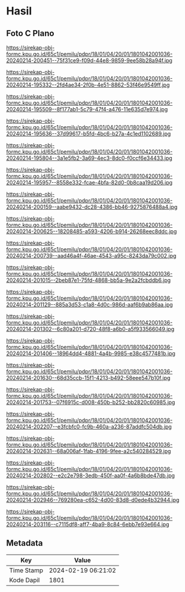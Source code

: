 # Hasil

## Foto C Plano

https://sirekap-obj-formc.kpu.go.id/65c1/pemilu/pdpr/18/01/04/20/01/1801042001036-20240214-200451--75f31ce9-f09d-44e8-9859-9ee58b28a94f.jpg

https://sirekap-obj-formc.kpu.go.id/65c1/pemilu/pdpr/18/01/04/20/01/1801042001036-20240214-195332--2fd4ae34-2f0b-4e51-8862-53f46e9549ff.jpg

https://sirekap-obj-formc.kpu.go.id/65c1/pemilu/pdpr/18/01/04/20/01/1801042001036-20240214-195509--8f177ab1-5c79-47f4-a476-11e635d7e974.jpg

https://sirekap-obj-formc.kpu.go.id/65c1/pemilu/pdpr/18/01/04/20/01/1801042001036-20240214-195636--37d99617-b5fd-4bc6-b27a-4c1ed1102689.jpg

https://sirekap-obj-formc.kpu.go.id/65c1/pemilu/pdpr/18/01/04/20/01/1801042001036-20240214-195804--3a1e5fb2-3a69-4ec3-8dc0-f0ccf6e34433.jpg

https://sirekap-obj-formc.kpu.go.id/65c1/pemilu/pdpr/18/01/04/20/01/1801042001036-20240214-195957--8558e332-fcae-4bfa-82d0-0b8caa19d206.jpg

https://sirekap-obj-formc.kpu.go.id/65c1/pemilu/pdpr/18/01/04/20/01/1801042001036-20240214-200159--aabe9432-dc28-4386-bb46-9275876488a4.jpg

https://sirekap-obj-formc.kpu.go.id/65c1/pemilu/pdpr/18/01/04/20/01/1801042001036-20240214-200625--18208485-a593-4206-b914-26268eec8ddc.jpg

https://sirekap-obj-formc.kpu.go.id/65c1/pemilu/pdpr/18/01/04/20/01/1801042001036-20240214-200739--aad46a4f-46ae-4543-a95c-8243da79c002.jpg

https://sirekap-obj-formc.kpu.go.id/65c1/pemilu/pdpr/18/01/04/20/01/1801042001036-20240214-201015--2beb87e1-75fd-4868-bb5a-9e2a2fcbddb6.jpg

https://sirekap-obj-formc.kpu.go.id/65c1/pemilu/pdpr/18/01/04/20/01/1801042001036-20240214-201129--885a3d53-c1a8-4d0c-986d-aaf6b9ab86aa.jpg

https://sirekap-obj-formc.kpu.go.id/65c1/pemilu/pdpr/18/01/04/20/01/1801042001036-20240214-201302--6c80a201-d720-48f8-a6b0-a5f933566049.jpg

https://sirekap-obj-formc.kpu.go.id/65c1/pemilu/pdpr/18/01/04/20/01/1801042001036-20240214-201406--18964dd4-4881-4a4b-9985-e38c4577481b.jpg

https://sirekap-obj-formc.kpu.go.id/65c1/pemilu/pdpr/18/01/04/20/01/1801042001036-20240214-201630--68d35ccb-15f1-4213-b492-58eee547b10f.jpg

https://sirekap-obj-formc.kpu.go.id/65c1/pemilu/pdpr/18/01/04/20/01/1801042001036-20240214-201753--07f6915c-d008-450b-b252-bb2820c60985.jpg

https://sirekap-obj-formc.kpu.go.id/65c1/pemilu/pdpr/18/01/04/20/01/1801042001036-20240214-202207--e3fcbfc0-fc9b-460a-a236-87addfc504db.jpg

https://sirekap-obj-formc.kpu.go.id/65c1/pemilu/pdpr/18/01/04/20/01/1801042001036-20240214-202631--68a006af-1fab-4196-9fee-a2c540284529.jpg

https://sirekap-obj-formc.kpu.go.id/65c1/pemilu/pdpr/18/01/04/20/01/1801042001036-20240214-202802--e2c2e798-3edb-450f-aa0f-4a6b8bde47db.jpg

https://sirekap-obj-formc.kpu.go.id/65c1/pemilu/pdpr/18/01/04/20/01/1801042001036-20240214-202946--769280ea-c652-4d00-83d8-d0ede4b32944.jpg

https://sirekap-obj-formc.kpu.go.id/65c1/pemilu/pdpr/18/01/04/20/01/1801042001036-20240214-203116--c7115df8-aff7-4ba9-8c84-6ebb7e93e664.jpg


## Metadata

| Key        | Value               |
| ---------- | ------------------- |
| Time Stamp | 2024-02-19 06:21:02 |
| Kode Dapil | 1801                |



